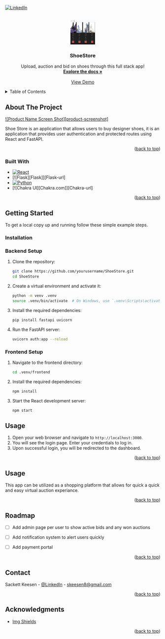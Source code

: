 <a name="readme-top"></a>

[![LinkedIn][linkedin-shield]][linkedin-url]



<!-- PROJECT LOGO -->
<br />
<div align="center">
  <a href="https://github.com/skeesen8/ShoeStore">
    <img src=".venv\frontend\Images\shoestore image.png" alt="Logo" width="80" height="80">
  </a>

  <h3 align="center">ShoeStore</h3>

  <p align="center">
    Upload, auction and bid on shoes through this full stack app!
    <br />
    <a href="https://github.com/skeesen8/ShoeStore"><strong>Explore the docs »</strong></a>
    <br />
    <br />
    <a href="https://github.com/skeesen8/ShoeStore">View Demo</a>
  </p>
</div>



<!-- TABLE OF CONTENTS -->
<details>
  <summary>Table of Contents</summary>
  <ol>
    <li>
      <a href="#about-the-project">About The Project</a>
      <ul>
        <li><a href="#built-with">Built With</a></li>
      </ul>
    </li>
    <li>
      <a href="#getting-started">Getting Started</a>
      <ul>
        <li><a href="#prerequisites">Prerequisites</a></li>
        <li><a href="#installation">Installation</a></li>
      </ul>
    </li>
    <li><a href="#usage">Usage</a></li>
    <li><a href="#roadmap">Roadmap</a></li>
    <li><a href="#contributing">Contributing</a></li>
    <li><a href="#license">License</a></li>
    <li><a href="#contact">Contact</a></li>
    <li><a href="#acknowledgments">Acknowledgments</a></li>
  </ol>
</details>



<!-- ABOUT THE PROJECT -->
## About The Project

[![Product Name Screen Shot][product-screenshot]](https://example.com)

Shoe Store is an application that allows users to buy designer shoes, it is an application that provides user authentication and protected routes using React and FastAPI.


<p align="right">(<a href="#readme-top">back to top</a>)</p>



### Built With

* [![React][React.js]][React-url]
* [![Flask][Flask]][Flask-url]
* [![Python][Python.org]][Python-url]
* [![Chakra UI][Chakra.com]][Chakra-url]


<p align="right">(<a href="#readme-top">back to top</a>)</p>



<!-- GETTING STARTED -->
## Getting Started
To get a local copy up and running follow these simple example steps.


### Installation

### Backend Setup

1. Clone the repository:
    ```bash
    git clone https://github.com/yourusername/ShoeStore.git
    cd ShoeStore
    ```

2. Create a virtual environment and activate it:
    ```bash
    python -m venv .venv
    source .venv/bin/activate  # On Windows, use `.venv\Scripts\activate`
    ```

3. Install the required dependencies:
    ```bash
    pip install fastapi uvicorn
    ```

4. Run the FastAPI server:
    ```bash
    uvicorn auth:app --reload
    ```

### Frontend Setup

1. Navigate to the frontend directory:
    ```bash
    cd .venv/frontend
    ```

2. Install the required dependencies:
    ```bash
    npm install
    ```

3. Start the React development server:
    ```bash
    npm start
    ```

## Usage

1. Open your web browser and navigate to `http://localhost:3000`.
2. You will see the login page. Enter your credentials to log in.
3. Upon successful login, you will be redirected to the dashboard.



<p align="right">(<a href="#readme-top">back to top</a>)</p>



<!-- USAGE EXAMPLES -->
## Usage

This app can be utilized as a shopping platform that allows for quick a quick and easy virtual auction experiance.  

<p align="right">(<a href="#readme-top">back to top</a>)</p>



<!-- ROADMAP -->
## Roadmap

- [ ] Add admin page per user to show active bids and any won auctions
- [ ] Add notification system to alert users quickly
- [ ] Add payment portal


<p align="right">(<a href="#readme-top">back to top</a>)</p>


<!-- CONTACT -->
## Contact

Sackett Keesen - [@LinkedIn](https://www.linkedin.com/in/sackett-keesen/) - skeesen8@gmail.com

<p align="right">(<a href="#readme-top">back to top</a>)</p>



<!-- ACKNOWLEDGMENTS -->
## Acknowledgments

* [Img Shields](https://shields.io)


<p align="right">(<a href="#readme-top">back to top</a>)</p>



<!-- MARKDOWN LINKS & IMAGES -->
<!-- https://www.markdownguide.org/basic-syntax/#reference-style-links -->
[contributors-shield]: https://img.shields.io/github/contributors/othneildrew/Best-README-Template.svg?style=for-the-badge
[forks-shield]: https://img.shields.io/github/forks/othneildrew/Best-README-Template.svg?style=for-the-badge
[forks-url]: https://github.com/othneildrew/Best-README-Template/network/members
[stars-shield]: https://img.shields.io/github/stars/othneildrew/Best-README-Template.svg?style=for-the-badge
[stars-url]: https://github.com/skeesen8/ShoeStore/stargazers
[linkedin-shield]: https://img.shields.io/badge/-LinkedIn-black.svg?style=for-the-badge&logo=linkedin&colorB=555
[linkedin-url]: https://www.linkedin.com/in/sackett-keesen/
[React.js]: https://img.shields.io/badge/React-20232A?style=for-the-badge&logo=react&logoColor=61DAFB
[React-url]: https://reactjs.org/

[Python.org]: https://img.shields.io/badge/Python-FFD43B?style=for-the-badge&logo=python&logoColor=blue
[Python-url]: https://www.python.org/

 


